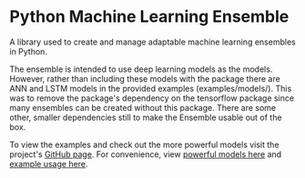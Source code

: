 # Python Machine Learning Ensemble
A library used to create and manage adaptable machine learning ensembles in Python.

The ensemble is intended to use deep learning models as the models. However, rather than
including these models with the package there are ANN and LSTM models in the provided
examples (examples/models/). This was to remove the package's dependency on the
tensorflow package since many ensembles can be created without this package. There are
some other, smaller dependencies still to make the Ensemble usable out of the box.

To view the examples and check out the more powerful models visit the project's
[GitHub page](https://github.com/anthonymorast/pyml-ensemble/). For convenience,
view [powerful models here](https://github.com/anthonymorast/pyml-ensemble/tree/master/examples/models)
and [example usage here](https://github.com/anthonymorast/pyml-ensemble/tree/master/examples/ensembles).
